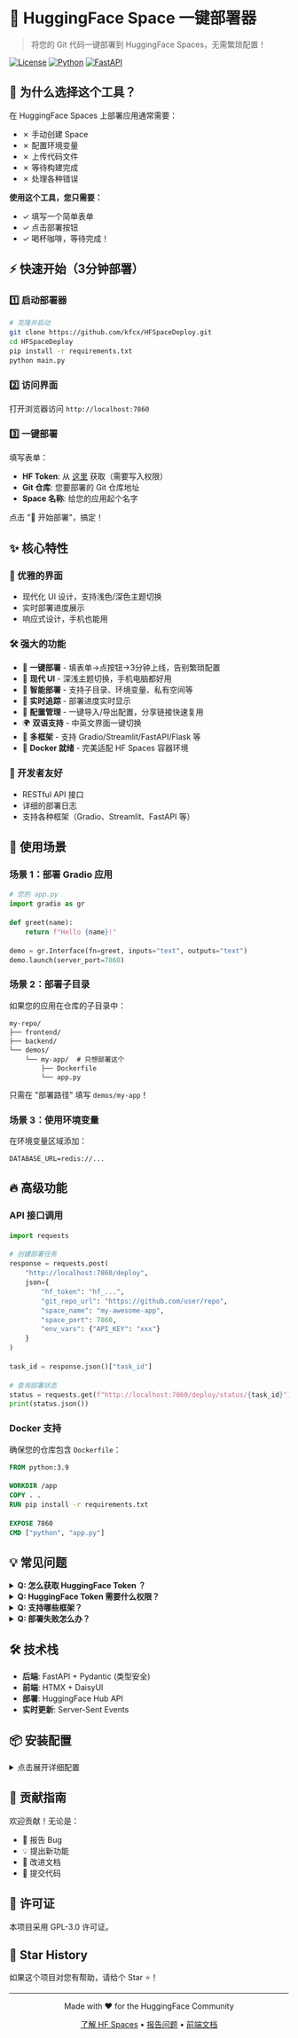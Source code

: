 # 🚀 HuggingFace Space 一键部署器

> 将您的 Git 代码一键部署到 HuggingFace Spaces，无需繁琐配置！

[![License](https://img.shields.io/badge/License-GPL_3.0-blue.svg)](LICENSE)
[![Python](https://img.shields.io/badge/Python-3.8+-yellow.svg)](https://www.python.org)
[![FastAPI](https://img.shields.io/badge/FastAPI-0.100+-green.svg)](https://fastapi.tiangolo.com)

## 🎯 为什么选择这个工具？

在 HuggingFace Spaces 上部署应用通常需要：
- ✗ 手动创建 Space
- ✗ 配置环境变量
- ✗ 上传代码文件
- ✗ 等待构建完成
- ✗ 处理各种错误

**使用这个工具，您只需要：**
- ✓ 填写一个简单表单
- ✓ 点击部署按钮
- ✓ 喝杯咖啡，等待完成！

## ⚡ 快速开始（3分钟部署）

### 1️⃣ 启动部署器

```bash
# 克隆并启动
git clone https://github.com/kfcx/HFSpaceDeploy.git
cd HFSpaceDeploy
pip install -r requirements.txt
python main.py
```

### 2️⃣ 访问界面

打开浏览器访问 `http://localhost:7860`

### 3️⃣ 一键部署

填写表单：
- **HF Token**: 从 [这里](https://huggingface.co/settings/tokens) 获取（需要写入权限）
- **Git 仓库**: 您要部署的 Git 仓库地址
- **Space 名称**: 给您的应用起个名字

点击 "🚀 开始部署"，搞定！

## ✨ 核心特性

### 🎨 优雅的界面
- 现代化 UI 设计，支持浅色/深色主题切换
- 实时部署进度展示
- 响应式设计，手机也能用

### 🛠️ 强大的功能
- 🚀 **一键部署** - 填表单→点按钮→3分钟上线，告别繁琐配置
- 🎨 **现代 UI** - 深浅主题切换，手机电脑都好用
- 📁 **智能部署** - 支持子目录、环境变量、私有空间等
- 📡 **实时追踪** - 部署进度实时显示
- 💾 **配置管理** - 一键导入/导出配置，分享链接快速复用
- 🌍 **双语支持** - 中英文界面一键切换
- 🔧 **多框架** - 支持 Gradio/Streamlit/FastAPI/Flask 等
- 🐳 **Docker 就绪** - 完美适配 HF Spaces 容器环境

### 🔧 开发者友好
- RESTful API 接口
- 详细的部署日志
- 支持各种框架（Gradio、Streamlit、FastAPI 等）

## 📖 使用场景

### 场景 1：部署 Gradio 应用
```python
# 您的 app.py
import gradio as gr

def greet(name):
    return f"Hello {name}!"

demo = gr.Interface(fn=greet, inputs="text", outputs="text")
demo.launch(server_port=7860)
```

### 场景 2：部署子目录
如果您的应用在仓库的子目录中：
```
my-repo/
├── frontend/
├── backend/
└── demos/
    └── my-app/  # 只想部署这个
        ├── Dockerfile
        └── app.py
```

只需在 "部署路径" 填写 `demos/my-app`！

### 场景 3：使用环境变量
在环境变量区域添加：
```
DATABASE_URL=redis://...
```

## 🔥 高级功能

### API 接口调用

```python
import requests

# 创建部署任务
response = requests.post(
    "http://localhost:7860/deploy",
    json={
        "hf_token": "hf_...",
        "git_repo_url": "https://github.com/user/repo",
        "space_name": "my-awesome-app",
        "space_port": 7860,
        "env_vars": {"API_KEY": "xxx"}
    }
)

task_id = response.json()["task_id"]

# 查询部署状态
status = requests.get(f"http://localhost:7860/deploy/status/{task_id}")
print(status.json())
```

### Docker 支持

确保您的仓库包含 `Dockerfile`：

```dockerfile
FROM python:3.9

WORKDIR /app
COPY . .
RUN pip install -r requirements.txt

EXPOSE 7860
CMD ["python", "app.py"]
```

## 💡 常见问题

<details>
<summary><b>Q: 怎么获取 HuggingFace Token ？</b></summary>
					
A: 如下图点击`获取令牌` -> `Create new token` -> 如图2`复制token`   
![img1](images/img0.png)
![img2](images/img2.png)
</details>

<details>
<summary><b>Q: HuggingFace Token 需要什么权限？</b></summary>

A: 需要在 HuggingFace Settings 创建具有 **write** 权限的 token，参考如下图。
![img](images/img1.png)
</details>

<details>
<summary><b>Q: 支持哪些框架？</b></summary>

A: 任何可以容器化的 Web 应用都支持，包括但不限于：
- Gradio
- Streamlit  
- FastAPI
- Flask
- Next.js
- Vue/React
</details>

<details>
<summary><b>Q: 部署失败怎么办？</b></summary>

A: 检查以下几点：
1. 确保仓库包含 `Dockerfile`
2. 确保应用监听正确的端口（默认 7860）
3. 查看部署日志中的错误信息
</details>

## 🛠️ 技术栈

- **后端**: FastAPI + Pydantic (类型安全)
- **前端**: HTMX + DaisyUI
- **部署**: HuggingFace Hub API
- **实时更新**: Server-Sent Events

## 📦 安装配置

<details>
<summary>点击展开详细配置</summary>

### 环境变量配置

创建 `.env` 文件：

```env
# Redis 配置（可选，用于持久化任务状态）
REDIS_URL=redis://localhost:6379
```

### 依赖安装

```bash
# 使用 pip
pip install -r requirements.txt

# 或使用 poetry
poetry install
```

### 开发模式

```bash
# 开启热重载
uvicorn main:app --reload --port 7860
```

</details>

## 🤝 贡献指南

欢迎贡献！无论是：
- 🐛 报告 Bug
- 💡 提出新功能
- 📖 改进文档
- 🔧 提交代码

## 📄 许可证

本项目采用 GPL-3.0 许可证。

## 🌟 Star History

如果这个项目对您有帮助，请给个 Star ⭐️！

---

<p align="center">
  Made with ❤️ for the HuggingFace Community
</p>

<p align="center">
  <a href="https://huggingface.co/spaces">了解 HF Spaces</a> •
  <a href="https://github.com/your-repo/huggingface-space-deployer/issues">报告问题</a> •
  <a href="FRONTEND_GUIDE.md">前端文档</a>
</p>
